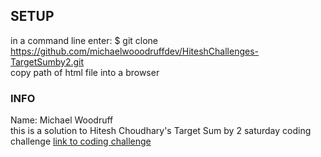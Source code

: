 ## SETUP
in a command line enter: $ git clone https://github.com/michaelwooodruffdev/HiteshChallenges-TargetSumby2.git <br>
copy path of html file into a browser


### INFO
Name: Michael Woodruff <br>
this is a solution to Hitesh Choudhary's Target Sum by 2 saturday coding challenge
[link to coding challenge](https://www.youtube.com/watch?v=HJxQUDaNOgI)